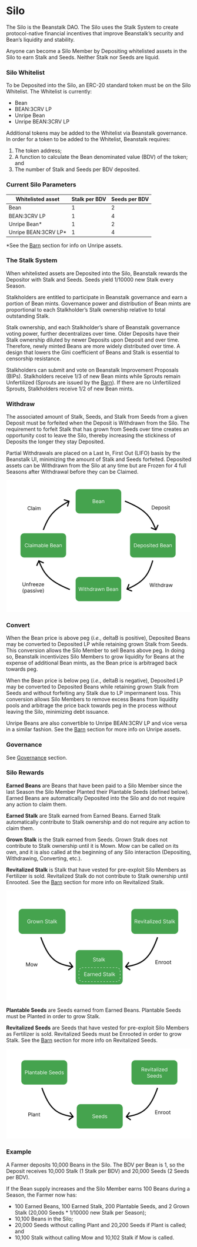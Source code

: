 # Silo

The Silo is the Beanstalk DAO. The Silo uses the Stalk System to create protocol-native financial incentives that improve Beanstalk’s security and Bean’s liquidity and stability.

Anyone can become a Silo Member by Depositing whitelisted assets in the Silo to earn Stalk and Seeds. Neither Stalk nor Seeds are liquid.

### **Silo Whitelist**

To be Deposited into the Silo, an ERC-20 standard token must be on the Silo Whitelist. The Whitelist is currently:

* Bean
* BEAN:3CRV LP
* Unripe Bean
* Unripe BEAN:3CRV LP

Additional tokens may be added to the Whitelist via Beanstalk governance. In order for a token to be added to the Whitelist, Beanstalk requires:

1. The token address;
2. A function to calculate the Bean denominated value (BDV) of the token; and
3. The number of Stalk and Seeds per BDV deposited.

### **Current Silo Parameters**

| **Whitelisted asset** | **Stalk per BDV** | **Seeds per BDV** |
| --------------------- | ----------------- | ----------------- |
| Bean                  | 1                 | 2                 |
| BEAN:3CRV LP          | 1                 | 4                 |
| Unripe Bean\*         | 1                 | 2                 |
| Unripe BEAN:3CRV LP\* | 1                 | 4                 |

\*See the [Barn](barn.md) section for info on Unripe assets.

### **The Stalk System**

When whitelisted assets are Deposited into the Silo, Beanstalk rewards the Depositor with Stalk and Seeds. Seeds yield 1/10000 new Stalk every Season.

Stalkholders are entitled to participate in Beanstalk governance and earn a portion of Bean mints. Governance power and distribution of Bean mints are proportional to each Stalkholder’s Stalk ownership relative to total outstanding Stalk.

Stalk ownership, and each Stalkholder’s share of Beanstalk governance voting power, further decentralizes over time. Older Deposits have their Stalk ownership diluted by newer Deposits upon Deposit and over time. Therefore, newly minted Beans are more widely distributed over time. A design that lowers the Gini coefficient of Beans and Stalk is essential to censorship resistance.

Stalkholders can submit and vote on Beanstalk Improvement Proposals (BIPs). Stalkholders receive 1/3 of new Bean mints while Sprouts remain Unfertilized (Sprouts are issued by the [Barn](barn.md)). If there are no Unfertilized Sprouts, Stalkholders receive 1/2 of new Bean mints.

### **Withdraw**

The associated amount of Stalk, Seeds, and Stalk from Seeds from a given Deposit must be forfeited when the Deposit is Withdrawn from the Silo. The requirement to forfeit Stalk that has grown from Seeds over time creates an opportunity cost to leave the Silo, thereby increasing the stickiness of Deposits the longer they stay Deposited.

Partial Withdrawals are placed on a Last In, First Out (LIFO) basis by the Beanstalk UI, minimizing the amount of Stalk and Seeds forfeited. Deposited assets can be Withdrawn from the Silo at any time but are Frozen for 4 full Seasons after Withdrawal before they can be Claimed.

![](../.gitbook/assets/silo.png)

### **Convert**

When the Bean price is above peg (_i.e._, deltaB is positive), Deposited Beans may be converted to Deposited LP while retaining grown Stalk from Seeds. This conversion allows the Silo Member to sell Beans above peg. In doing so, Beanstalk incentivizes Silo Members to grow liquidity for Beans at the expense of additional Bean mints, as the Bean price is arbitraged back towards peg.

When the Bean price is below peg (_i.e._, deltaB is negative), Deposited LP may be converted to Deposited Beans while retaining grown Stalk from Seeds and without forfeiting any Stalk due to LP impermanent loss. This conversion allows Silo Members to remove excess Beans from liquidity pools and arbitrage the price back towards peg in the process without leaving the Silo, minimizing debt issuance.

Unripe Beans are also convertible to Unripe BEAN:3CRV LP and vice versa in a similar fashion. See the [Barn](barn.md) section for more info on Unripe assets.

### **Governance**

See [Governance](../governance/beanstalk/) section.

### **Silo Rewards**

**Earned Beans** are Beans that have been paid to a Silo Member since the last Season the Silo Member Planted their Plantable Seeds (defined below). Earned Beans are automatically Deposited into the Silo and do not require any action to claim them.

**Earned Stalk** are Stalk earned from Earned Beans. Earned Stalk automatically contribute to Stalk ownership and do not require any action to claim them.

**Grown Stalk** is the Stalk earned from Seeds. Grown Stalk does not contribute to Stalk ownership until it is Mown. Mow can be called on its own, and it is also called at the beginning of any Silo interaction (Depositing, Withdrawing, Converting, etc.).

**Revitalized Stalk** is Stalk that have vested for pre-exploit Silo Members as Fertilizer is sold. Revitalized Stalk do not contribute to Stalk ownership until Enrooted. See the [Barn](barn.md) section for more info on Revitalized Stalk.

![](../.gitbook/assets/stalk.png)

**Plantable Seeds** are Seeds earned from Earned Beans. Plantable Seeds must be Planted in order to grow Stalk.

**Revitalized Seeds** are Seeds that have vested for pre-exploit Silo Members as Fertilizer is sold. Revitalized Seeds must be Enrooted in order to grow Stalk. See the [Barn](barn.md) section for more info on Revitalized Seeds.

![](../.gitbook/assets/seeds.png)

### **Example**

A Farmer deposits 10,000 Beans in the Silo. The BDV per Bean is 1, so the Deposit receives 10,000 Stalk (1 Stalk per BDV) and 20,000 Seeds (2 Seeds per BDV).

If the Bean supply increases and the Silo Member earns 100 Beans during a Season, the Farmer now has:

* 100 Earned Beans, 100 Earned Stalk, 200 Plantable Seeds, and 2 Grown Stalk (20,000 Seeds \* 1/10000 new Stalk per Season);
* 10,100 Beans in the Silo;
* 20,000 Seeds without calling Plant and 20,200 Seeds if Plant is called; and
* 10,100 Stalk without calling Mow and 10,102 Stalk if Mow is called.
